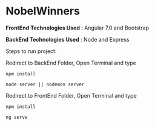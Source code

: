# NobelWinners

**FrontEnd Technologies Used** : Angular 7.0 and Bootstrap

**BackEnd Technologies Used**	: Node and Express


Steps to run project:

Redirect to BackEnd Folder, Open Terminal and type

`npm install`

`node server || nodemon server`


Redirect to FrontEnd Folder, Open Terminal and type

`npm install`

`ng serve`






